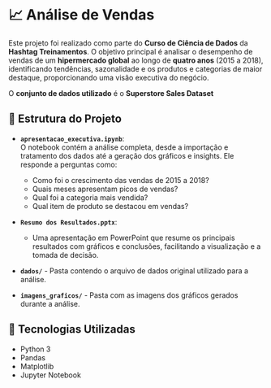 # 📈 Análise de Vendas

Este projeto foi realizado como parte do **Curso de Ciência de Dados** da **Hashtag Treinamentos**. O objetivo principal é analisar o desempenho de vendas de um **hipermercado global** ao longo de **quatro anos** (2015 a 2018), identificando tendências, sazonalidade e os produtos e categorias de maior destaque, proporcionando uma visão executiva do negócio. 

O **conjunto de dados utilizado** é o **Superstore Sales Dataset**

## 📁 Estrutura do Projeto

- **`apresentacao_executiva.ipynb`**:  
  O notebook contém a análise completa, desde a importação e tratamento dos dados até a geração dos gráficos e insights. Ele responde a perguntas como:
  - Como foi o crescimento das vendas de 2015 a 2018?
  - Quais meses apresentam picos de vendas?
  - Qual foi a categoria mais vendida?
  - Qual item de produto se destacou em vendas?

- **`Resumo dos Resultados.pptx`**:
  - Uma apresentação em PowerPoint que resume os principais resultados com gráficos e conclusões, facilitando a visualização e a tomada de decisão.

- **`dados/`** - Pasta contendo o arquivo de dados original utilizado para a análise.

- **`imagens_graficos/`** - Pasta com as imagens dos gráficos gerados durante a análise.

## 🚀 Tecnologias Utilizadas

- Python 3
- Pandas
- Matplotlib
- Jupyter Notebook
